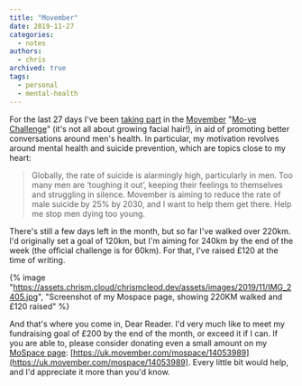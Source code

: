 ```yaml
---
title: "Movember"
date: 2019-11-27
categories:
  - notes
authors:
  - chris
archived: true
tags:
  - personal
  - mental-health
---
```


For the last 27 days I've been [taking part](https://mobro.co/14053989) in the [Movember](https://uk.movember.com/) "[Mo-ve Challenge](https://uk.movember.com/get-involved/move)" (it's not all about growing facial hair!), in aid of promoting better conversations around men's health. In particular, my motivation revolves around mental health and suicide prevention, which are topics close to my heart:

> Globally, the rate of suicide is alarmingly high, particularly in men. Too many men are ‘toughing it out’, keeping their feelings to themselves and struggling in silence. Movember is aiming to reduce the rate of male suicide by 25% by 2030, and I want to help them get there. Help me stop men dying too young.

There's still a few days left in the month, but so far I've walked over 220km. I'd originally set a goal of 120km, but I'm aiming for 240km by the end of the week (the official challenge is for 60km). For that, I've raised £120 at the time of writing.

{% image "https://assets.chrism.cloud/chrismcleod.dev/assets/images/2019/11/IMG_2405.jpg", "Screenshot of my Mospace page, showing 220KM walked and £120 raised" %}

And that's where you come in, Dear Reader. I'd very much like to meet my fundraising goal of £200 by the end of the month, or exceed it if I can. If you are able to, please consider donating even a small amount on my [MoSpace page](https://uk.movember.com/mospace/14053989): [https://uk.movember.com/mospace/14053989](https://uk.movember.com/mospace/14053989). Every little bit would help, and I'd appreciate it more than you'd know.
